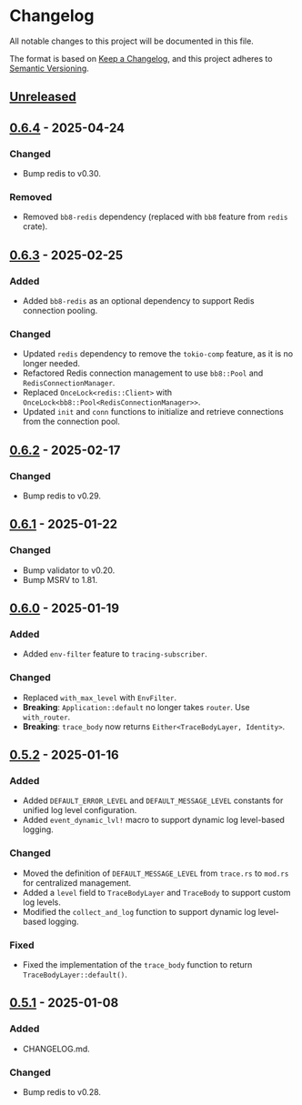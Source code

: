# Changelog

All notable changes to this project will be documented in this file.

The format is based on [Keep a Changelog](https://keepachangelog.com/en/1.1.0/),
and this project adheres to [Semantic Versioning](https://semver.org/spec/v2.0.0.html).

## [Unreleased]

## [0.6.4] - 2025-04-24

### Changed

- Bump redis to v0.30.

### Removed

- Removed `bb8-redis` dependency (replaced with `bb8` feature from `redis` crate).

## [0.6.3] - 2025-02-25

### Added

- Added `bb8-redis` as an optional dependency to support Redis connection pooling.

### Changed

- Updated `redis` dependency to remove the `tokio-comp` feature, as it is no longer needed.
- Refactored Redis connection management to use `bb8::Pool` and `RedisConnectionManager`.
- Replaced `OnceLock<redis::Client>` with `OnceLock<bb8::Pool<RedisConnectionManager>>`.
- Updated `init` and `conn` functions to initialize and retrieve connections from the connection pool.

## [0.6.2] - 2025-02-17

### Changed

- Bump redis to v0.29.

## [0.6.1] - 2025-01-22

### Changed

- Bump validator to v0.20.
- Bump MSRV to 1.81.

## [0.6.0] - 2025-01-19

### Added

- Added `env-filter` feature to `tracing-subscriber`.

### Changed

- Replaced `with_max_level` with `EnvFilter`.
- **Breaking**: `Application::default` no longer takes `router`. Use `with_router`.
- **Breaking**: `trace_body` now returns `Either<TraceBodyLayer, Identity>`.

## [0.5.2] - 2025-01-16

### Added

- Added `DEFAULT_ERROR_LEVEL` and `DEFAULT_MESSAGE_LEVEL` constants for unified log level configuration.
- Added `event_dynamic_lvl!` macro to support dynamic log level-based logging.

### Changed

- Moved the definition of `DEFAULT_MESSAGE_LEVEL` from `trace.rs` to `mod.rs` for centralized management.
- Added a `level` field to `TraceBodyLayer` and `TraceBody` to support custom log levels.
- Modified the `collect_and_log` function to support dynamic log level-based logging.

### Fixed

- Fixed the implementation of the `trace_body` function to return `TraceBodyLayer::default()`.

## [0.5.1] - 2025-01-08

### Added

- CHANGELOG.md.

### Changed

- Bump redis to v0.28.

[unreleased]: https://github.com/4lkaid/axum-kit/compare/v0.6.4...HEAD
[0.6.4]: https://github.com/4lkaid/axum-kit/compare/v0.6.3...v0.6.4
[0.6.3]: https://github.com/4lkaid/axum-kit/compare/v0.6.2...v0.6.3
[0.6.2]: https://github.com/4lkaid/axum-kit/compare/v0.6.1...v0.6.2
[0.6.1]: https://github.com/4lkaid/axum-kit/compare/v0.6.0...v0.6.1
[0.6.0]: https://github.com/4lkaid/axum-kit/compare/v0.5.2...v0.6.0
[0.5.2]: https://github.com/4lkaid/axum-kit/compare/v0.5.1...v0.5.2
[0.5.1]: https://github.com/4lkaid/axum-kit/compare/v0.5.0...v0.5.1
